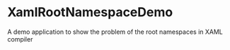 # XamlRootNamespaceDemo
A demo application to show the problem of the root namespaces in XAML compiler
